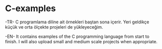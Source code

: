 # C-examples

-TR-
C programlama diline ait örnekleri baştan sona içerir. Yeri geldikçe küçük ve orta ölçekte projeleri de yükleyeceğim.

-EN-
It contains examples of the C programming language from start to finish. I will also upload small and medium scale projects when appropriate.
